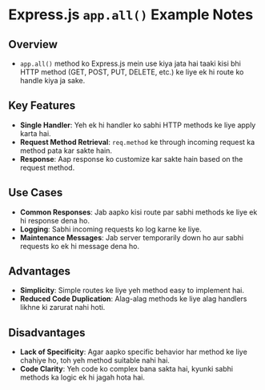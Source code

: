 
# Express.js `app.all()` Example Notes

## Overview
- `app.all()` method ko Express.js mein use kiya jata hai taaki kisi bhi HTTP method (GET, POST, PUT, DELETE, etc.) ke liye ek hi route ko handle kiya ja sake.

## Key Features
- **Single Handler**: Yeh ek hi handler ko sabhi HTTP methods ke liye apply karta hai.
- **Request Method Retrieval**: `req.method` ke through incoming request ka method pata kar sakte hain.
- **Response**: Aap response ko customize kar sakte hain based on the request method.

## Use Cases
- **Common Responses**: Jab aapko kisi route par sabhi methods ke liye ek hi response dena ho.
- **Logging**: Sabhi incoming requests ko log karne ke liye.
- **Maintenance Messages**: Jab server temporarily down ho aur sabhi requests ko ek hi message dena ho.

## Advantages
- **Simplicity**: Simple routes ke liye yeh method easy to implement hai.
- **Reduced Code Duplication**: Alag-alag methods ke liye alag handlers likhne ki zarurat nahi hoti.

## Disadvantages
- **Lack of Specificity**: Agar aapko specific behavior har method ke liye chahiye ho, toh yeh method suitable nahi hai.
- **Code Clarity**: Yeh code ko complex bana sakta hai, kyunki sabhi methods ka logic ek hi jagah hota hai.
